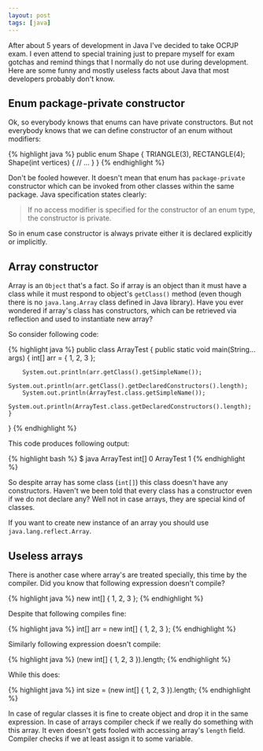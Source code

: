 ```yaml
---
layout: post
tags: [java]
---
```

After about 5 years of development in Java I've decided to take OCPJP
exam. I even attend to special training just to prepare myself for
exam gotchas and remind things that I normally do not use during
development. Here are some funny and mostly useless facts about Java
that most developers probably don't know.

## Enum package-private constructor

Ok, so everybody knows that enums can have private constructors. But
not everybody knows that we can define constructor of an enum without
modifiers:

{% highlight java %}
public enum Shape {
    TRIANGLE(3), RECTANGLE(4);
    Shape(int vertices) {
        // ...
    }
}
{% endhighlight %}

Don't be fooled however. It doesn't mean that enum has
`package-private` constructor which can be invoked from other classes
within the same package. Java specification states clearly:

> If no access modifier is specified for the constructor of an enum
> type, the constructor is private.

So in enum case constructor is always private either it is declared
explicitly or implicitly.

## Array constructor

Array is an `Object` that's a fact. So if array is an object than it
must have a class while it must respond to object's `getClass()`
method (even though there is no `java.lang.Array` class defined in
Java library). Have you ever wondered if array's class has constructors, which
can be retrieved via reflection and used to instantiate new array?

So consider following code:

{% highlight java %}
public class ArrayTest {
    public static void main(String... args) {
        int[] arr = { 1, 2, 3 };

        System.out.println(arr.getClass().getSimpleName());
        System.out.println(arr.getClass().getDeclaredConstructors().length);
        System.out.println(ArrayTest.class.getSimpleName());
        System.out.println(ArrayTest.class.getDeclaredConstructors().length);
    }
}
{% endhighlight %}

This code produces following output:

{% highlight bash %}
$ java ArrayTest 
int[]
0
ArrayTest
1
{% endhighlight %}

So despite array has some class (`int[]`) this class doesn't have any
constructors. Haven't we been told that every class has a constructor
even if we do not declare any? Well not in case arrays, they are
special kind of classes.

If you want to create new instance of an array you should use
`java.lang.reflect.Array`.

## Useless arrays

There is another case where array's are treated specially, this time
by the compiler. Did you know that following expression doesn't
compile?

{% highlight java %}
new int[] { 1, 2, 3 };
{% endhighlight %}

Despite that following compiles fine:

{% highlight java %}
int[] arr = new int[] { 1, 2, 3 };
{% endhighlight %}

Similarly following expression doesn't compile:

{% highlight java %}
(new int[] { 1, 2, 3 }).length;
{% endhighlight %}

While this does:

{% highlight java %}
int size = (new int[] { 1, 2, 3 }).length;
{% endhighlight %}

In case of regular classes it is fine to create object and drop it in
the same expression. In case of arrays compiler check if we really do
something with this array. It even doesn't gets fooled with accessing
array's `length` field. Compiler checks if we at least assign it  to
some variable.
